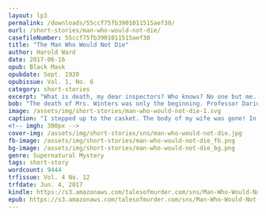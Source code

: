 ```yaml
---
layout: lp3
permalink: /downloads/55ccf75fb3901011515aef30/
ourl: /short-stories/man-who-would-not-die/
casefileNumber: 55ccf75fb3901011515aef30
title: "The Man Who Would Not Die"
author: Harold Ward
date: 2017-06-16
opub: Black Mask
opubdate: Sept. 1920
opubissue: Vol. 1, No. 6
category: short-stories
excerpt: "What is death, my dear inspectors? Who knows? No one but me. What is the human body? Only a prison in which the soul is confined &mdash; a piece of clay to be discarded at will. God kills when he wishes. Why not I? It suited my purpose to use the mortal form of Mrs. Winters, and I took it."
bob: "The death of Mrs. Winters was only the beginning. Professor Darius Lessman, self-proclaimed as <em>the man who laughs at death</em>, claims he will kill again by the power of thought alone! Can Inspector Des Moines unmask this psychic killer and will his friend, Mahommed Gunga, the Master, as he was known to those who loved and obeyed him, summon the mental strength to defeat The Man Who Would Not Die?"
image: /assets/img/short-stories/man-who-would-not-die-1.svg
caption: "I stepped up to the casket. The body of my wife was gone! In its place was the body of Dolly, her maid, cold in death!"
<!-- imgh: 300px -->
cover-img: /assets/img/short-stories/sns/man-who-would-not-die.jpg
fb-image: /assets/img/short-stories/man-who-would-not-die_fb.png
bg-image: /assets/img/short-stories/man-who-would-not-die_bg.png
genre: Supernatural Mystery
tags: short-story
wordcount: 9444
trfissue: Vol. 4 No. 12
trfdate: Jun. 4, 2017
kindle: https://s3.amazonaws.com/talesofmurder.com/sns/Man-Who-Would-Not-Die.mobi
epub: https://s3.amazonaws.com/talesofmurder.com/sns/Man-Who-Would-Not-Die.epub
---
```


